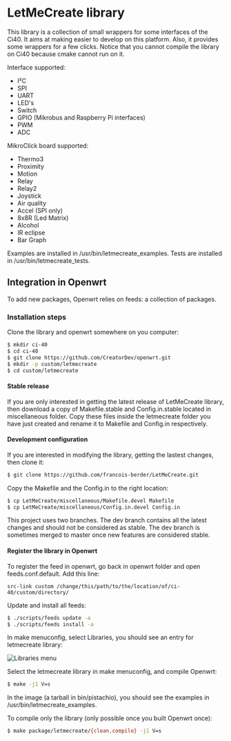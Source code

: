 # LetMeCreate library

This library is a collection of small wrappers for some interfaces of the Ci40. It aims at making easier to develop on this platform. Also, it provides some wrappers for a few clicks. Notice that you cannot compile the library on Ci40 because cmake cannot run on it.

Interface supported:
  - I²C
  - SPI
  - UART
  - LED's
  - Switch
  - GPIO (Mikrobus and Raspberry Pi interfaces)
  - PWM
  - ADC

MikroClick board supported:
  - Thermo3
  - Proximity
  - Motion
  - Relay
  - Relay2
  - Joystick
  - Air quality
  - Accel (SPI only)
  - 8x8R (Led Matrix)
  - Alcohol
  - IR eclipse
  - Bar Graph

Examples are installed in /usr/bin/letmecreate_examples.
Tests are installed in /usr/bin/letmecreate_tests.

## Integration in Openwrt

To add new packages, Openwrt relies on feeds: a collection of packages.

### Installation steps

Clone the library and openwrt somewhere on you computer:

```sh
$ mkdir ci-40
$ cd ci-40
$ git clone https://github.com/CreatorDev/openwrt.git
$ mkdir -p custom/letmecreate
$ cd custom/letmecreate
```

#### Stable release

If you are only interested in getting the latest release of LetMeCreate library, then download a copy of Makefile.stable and Config.in.stable located in miscellaneous folder. Copy these files inside the letmecreate folder you have just created and rename it to Makefile and Config.in respectively.

#### Development configuration

If you are interested in modifying the library, getting the lastest changes, then clone it:

```sh
$ git clone https://github.com/francois-berder/LetMeCreate.git
```

Copy the Makefile and the Config.in to the right location:
```sh
$ cp LetMeCreate/miscellaneous/Makefile.devel Makefile
$ cp LetMeCreate/miscellaneous/Config.in.devel Config.in
```

This project uses two branches. The dev branch contains all the latest changes and should not be considered as stable. The dev branch is sometimes merged to master once new features are considered stable.

#### Register the library in Openwrt

To register the feed in openwrt, go back in openwrt folder and open feeds.conf.default.
Add this line:
```
src-link custom /change/this/path/to/the/location/of/ci-40/custom/directory/
```

Update and install all feeds:
```sh
$ ./scripts/feeds update -a
$ ./scripts/feeds install -a
```
In make menuconfig, select Libraries, you should see an entry for letmecreate library:

![Libraries menu](/miscellaneous/libraries_menu.png)

Select the letmecreate library in make menuconfig, and compile Openwrt:

```sh
$ make -j1 V=s
```
In the image (a tarball in bin/pistachio), you should see the examples in /usr/bin/letmecreate_examples.

To compile only the library (only possible once you built Openwrt once):

```sh
$ make package/letmecreate/{clean,compile} -j1 V=s
```
